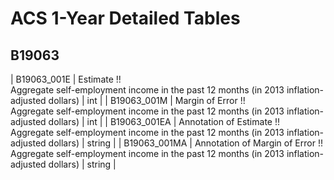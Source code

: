# ACS 1-Year Detailed Tables

## B19063

| B19063_001E | Estimate !!<br>Aggregate self-employment income in the past 12 months (in 2013 inflation-adjusted dollars) | int |
| B19063_001M | Margin of Error !!<br>Aggregate self-employment income in the past 12 months (in 2013 inflation-adjusted dollars) | int |
| B19063_001EA | Annotation of Estimate !!<br>Aggregate self-employment income in the past 12 months (in 2013 inflation-adjusted dollars) | string |
| B19063_001MA | Annotation of Margin of Error !!<br>Aggregate self-employment income in the past 12 months (in 2013 inflation-adjusted dollars) | string |


